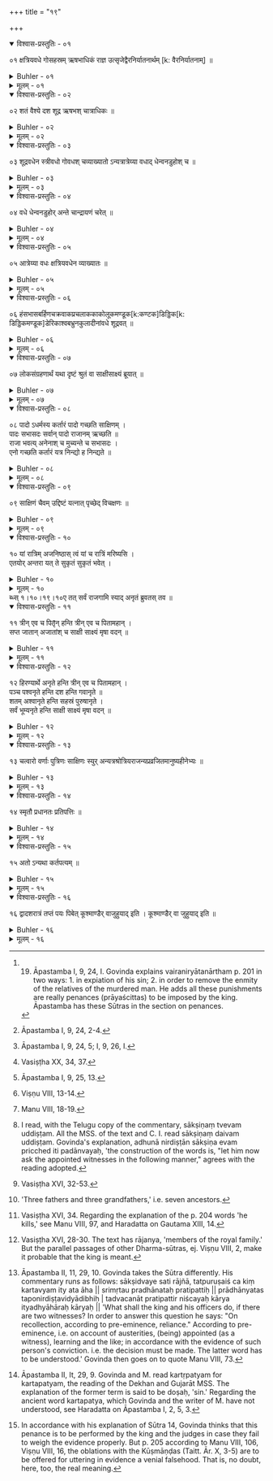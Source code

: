 +++
title = "१९"

+++

<details open><summary>विश्वास-प्रस्तुतिः - ०१</summary>

०१  क्षत्रियवधे गोसहस्रम् ऋषभाधिकं राज्ञ उत्सृजेद्वैरनिर्यातनार्थम् [k: वैरनिर्यातनाम्] ॥
</details>

<details><summary>Buhler - ०१</summary>

1. For slaying a Kṣatriya (the offender) shall [^1]  give to the king one thousand cows and besides a bull in expiation of his sin,


[^1]:  19. Āpastamba I, 9, 24, I. Govinda explains vairaniryātanārtham p. 201 in two ways: 1. in expiation of his sin; 2. in order to remove the enmity of the relatives of the murdered man. He adds all these punishments are really penances (prāyaścittas) to be imposed by the king. Āpastamba has these Sūtras in the section on penances.
</details>

<details><summary>मूलम् - ०१</summary>

०१  क्षत्रियवधे गोसहस्रम् ऋषभाधिकं राज्ञ उत्सृजेद्वैरनिर्यातनार्थम् [k: वैरनिर्यातनाम्] ॥
</details>

<details open><summary>विश्वास-प्रस्तुतिः - ०२</summary>

०२  शतं वैश्ये दश शूद्र ऋषभश् चात्राधिकः ॥
</details>

<details><summary>Buhler - ०२</summary>

2. For (slaying) a Vaiśya one hundred cows, for (slaying) a Śūdra ten; and a bull (must be) added (in each case). [^2] 


[^2]:  Āpastamba I, 9, 24, 2-4.
</details>

<details><summary>मूलम् - ०२</summary>

०२  शतं वैश्ये दश शूद्र ऋषभश् चात्राधिकः ॥
</details>

<details open><summary>विश्वास-प्रस्तुतिः - ०३</summary>

०३  शूद्रवधेन स्त्रीवधो गोवधश् चव्याख्यातो ऽन्यत्रात्रेय्या वधाद् धेन्वनडुहोश् च ॥
</details>

<details><summary>Buhler - ०३</summary>

3. (The punishment for) the murder of a woman--excepting a (Brāhmaṇī) who had bathed after temporary uncleanness--and for the destruction of a cow have been explained by the (rule regarding the) murder of a Śūdra. [^3] 


[^3]:  Āpastamba I, 9, 24, 5; I, 9, 26, I.
</details>

<details><summary>मूलम् - ०३</summary>

०३  शूद्रवधेन स्त्रीवधो गोवधश् चव्याख्यातो ऽन्यत्रात्रेय्या वधाद् धेन्वनडुहोश् च ॥
</details>

<details open><summary>विश्वास-प्रस्तुतिः - ०४</summary>

०४  वधे धेन्वनडुहोर् अन्ते चान्द्रायणं चरेत् ॥
</details>

<details><summary>Buhler - ०४</summary>

4. If he has slain a milch-cow or a draught-ox, he shall perform a Cāndrāyaṇa (lunar penance) after (paying the prescribed fine).
</details>

<details><summary>मूलम् - ०४</summary>

०४  वधे धेन्वनडुहोर् अन्ते चान्द्रायणं चरेत् ॥
</details>

<details open><summary>विश्वास-प्रस्तुतिः - ०५</summary>

०५  आत्रेय्या वधः क्षत्रियवधेन व्याख्यातः ॥
</details>

<details><summary>Buhler - ०५</summary>

5. The (punishment for the) murder of a (Brāhmaṇī) who had bathed after temporary uncleanness has been explained by (the rule regarding) the murder of a Kṣatriya. [^4] 


[^4]:  Vasiṣṭha XX, 34, 37.
</details>

<details><summary>मूलम् - ०५</summary>

०५  आत्रेय्या वधः क्षत्रियवधेन व्याख्यातः ॥
</details>

<details open><summary>विश्वास-प्रस्तुतिः - ०६</summary>

०६  हंसभासबर्हिणचक्रवाकप्रचलाककाकोलूकमण्डूक[k:कण्टक]डिड्डिक[k: डिड्डिकमण्डूक]डेरिकाश्वबभ्रुनकुलादीनांवधे शूद्रवत् ॥
</details>

<details><summary>Buhler - ०६</summary>

6. For killing a flamingo, a Bhāsa, a peacock, a Brāhmaṇī duck, a Pracalāka, a crow, an owl, a frog, a musk-rat, a dog, (the large ichneumon called) Babhru, a common ichneumon, and so forth, (the offender shall pay) the same (fine) as (for the murder of) a Śūdra. [^5] 


[^5]:  Āpastamba I, 9, 25, 13.
</details>

<details><summary>मूलम् - ०६</summary>

०६  हंसभासबर्हिणचक्रवाकप्रचलाककाकोलूकमण्डूक[k:कण्टक]डिड्डिक[k: डिड्डिकमण्डूक]डेरिकाश्वबभ्रुनकुलादीनांवधे शूद्रवत् ॥
</details>

<details open><summary>विश्वास-प्रस्तुतिः - ०७</summary>

०७  लोकसंग्रहणार्थं यथा दृष्टं श्रुतं वा साक्षीसाक्ष्यं ब्रूयात् ॥
</details>

<details><summary>Buhler - ०७</summary>

7. In order to gain the good opinion of men, a witness shall give evidence in accordance with what he has seen or heard. [^6] 


[^6]:  Viṣṇu VIII, 13-14.
</details>

<details><summary>मूलम् - ०७</summary>

०७  लोकसंग्रहणार्थं यथा दृष्टं श्रुतं वा साक्षीसाक्ष्यं ब्रूयात् ॥
</details>

<details open><summary>विश्वास-प्रस्तुतिः - ०८</summary>

०८  पादो ऽधर्मस्य कर्तारं पादो गच्छति साक्षिणम् ।  
पादः सभासदः सर्वान् पादो राजानम् ऋच्छति ॥  
राजा भवत्य् अनेनाश् च मुच्यन्ते च सभासदः ।  
एनो गच्छति कर्तारं यत्र निन्द्यो ह निन्द्यते ॥
</details>

<details><summary>Buhler - ०८</summary>

8. Of injustice (in decisions) one quarter falls on the party in the cause, one quarter on his witnesses, one quarter on all the judges, and one quarter on the king. [^7] 


[^7]:  Manu VIII, 18-19.

But where he who deserves condemnation is condemned, the king is guiltless and the judges free from blame; the guilt falls on the offender (alone).
</details>

<details><summary>मूलम् - ०८</summary>

०८  पादो ऽधर्मस्य कर्तारं पादो गच्छति साक्षिणम् ।  
पादः सभासदः सर्वान् पादो राजानम् ऋच्छति ॥  
राजा भवत्य् अनेनाश् च मुच्यन्ते च सभासदः ।  
एनो गच्छति कर्तारं यत्र निन्द्यो ह निन्द्यते ॥
</details>

<details open><summary>विश्वास-प्रस्तुतिः - ०९</summary>

०९  साक्षिणं चैवम् उद्दिष्टं यत्नात् पृच्छेद् विचक्षणः ॥
</details>

<details><summary>Buhler - ०९</summary>

9. (Therefore) a wise man should ask an appointed witness in the following manner: [^8] 


[^8]:  I read, with the Telugu copy of the commentary, sākṣiṇaṃ tvevam uddiṣṭam. All the MSS. of the text and C. I. read sākṣiṇaṃ daivam uddiṣṭam. Govinda's explanation, adhunā nirdiṣṭān sākṣiṇa evam pricched iti padānvayaḥ, 'the construction of the words is, "let him now ask the appointed witnesses in the following manner," agrees with the reading adopted.
</details>

<details><summary>मूलम् - ०९</summary>

०९  साक्षिणं चैवम् उद्दिष्टं यत्नात् पृच्छेद् विचक्षणः ॥
</details>

<details open><summary>विश्वास-प्रस्तुतिः - १०</summary>

१०  यां रात्रिम् अजनिष्ठास् त्वं यां च रात्रिं मरिष्यसि ।  
एतयोर् अन्तरा यत् ते सुकृतं सुकृतं भवेत् ।
</details>

<details><summary>Buhler - १०</summary>

10. 'The merit which thou hast acquired in the interval between the night in which thou wast born and that in which thou wilt die, all that will go to the king, if thou speakest an untruth.' [^9] 


[^9]:  Vasiṣṭha XVI, 32-53.
</details>

<details><summary>मूलम् - १०</summary>

१०  यां रात्रिम् अजनिष्ठास् त्वं यां च रात्रिं मरिष्यसि ।  
एतयोर् अन्तरा यत् ते सुकृतं सुकृतं भवेत् ।
</details>
ब्ध्स् १।१०।१९।१०ए  तत् सर्वं राजगामि स्याद् अनृतं ब्रुवतस् तव ॥

<details open><summary>विश्वास-प्रस्तुतिः - ११</summary>

११  त्रीन् एव च पितृ̄न् हन्ति त्रीन् एव च पितामहान् ।  
सप्त जातान् अजातांश् च साक्षी साक्ष्यं मृषा वदन् ॥
</details>

<details><summary>Buhler - ११</summary>

11. 'A witness who speaks falsely, slays three fathers and three grandfathers and seven (descendants), both the born and the unborn.' [^10] 


[^10]:  'Three fathers and three grandfathers,' i.e. seven ancestors.
</details>

<details><summary>मूलम् - ११</summary>

११  त्रीन् एव च पितृ̄न् हन्ति त्रीन् एव च पितामहान् ।  
सप्त जातान् अजातांश् च साक्षी साक्ष्यं मृषा वदन् ॥
</details>

<details open><summary>विश्वास-प्रस्तुतिः - १२</summary>

१२  हिरण्यार्थे अनृते हन्ति त्रीन् एव च पितामहान् ।  
पञ्च पश्वनृते हन्ति दश हन्ति गवानृते ॥  
शतम् अश्वानृते हन्ति सहस्रं पुरुषानृते ।  
सर्वं भूम्यनृते हन्ति साक्षी साक्ष्यं मृषा वदन् ॥
</details>

<details><summary>Buhler - १२</summary>

12. 'By false testimony concerning gold he kills three ancestors; by false testimony regarding (small) cattle he kills five; by false testimony concerning kine he kills ten.' [^11] 


[^11]:  Vasiṣṭha XVI, 34. Regarding the explanation of the p. 204 words 'he kills,' see Manu VIII, 97, and Haradatta on Gautama XIII, 14.

'He kills a hundred by false evidence regarding horses, (and) a thousand by false evidence concerning a man. A witness Who speaks falsely, destroys the whole (world) by false evidence concerning land.'
</details>

<details><summary>मूलम् - १२</summary>

१२  हिरण्यार्थे अनृते हन्ति त्रीन् एव च पितामहान् ।  
पञ्च पश्वनृते हन्ति दश हन्ति गवानृते ॥  
शतम् अश्वानृते हन्ति सहस्रं पुरुषानृते ।  
सर्वं भूम्यनृते हन्ति साक्षी साक्ष्यं मृषा वदन् ॥
</details>

<details open><summary>विश्वास-प्रस्तुतिः - १३</summary>

१३  चत्वारो वर्णाः पुत्रिणः साक्षिणः स्युर् अन्यत्रश्रोत्रियराजन्यप्रव्रजितमानुष्यहीनेभ्यः ॥
</details>

<details><summary>Buhler - १३</summary>

13. (Men of) the four castes (varṇa) who have sons may be witnesses excepting Śrotriyas, the king, ascetics, and those who are destitute of human (intellect). [^12] 


[^12]:  Vasiṣṭha XVI, 28-30. The text has rājanya, 'members of the royal family.' But the parallel passages of other Dharma-sūtras, ej. Viṣṇu VIII, 2, make it probable that the king is meant.
</details>

<details><summary>मूलम् - १३</summary>

१३  चत्वारो वर्णाः पुत्रिणः साक्षिणः स्युर् अन्यत्रश्रोत्रियराजन्यप्रव्रजितमानुष्यहीनेभ्यः ॥
</details>

<details open><summary>विश्वास-प्रस्तुतिः - १४</summary>

१४  स्मृतौ प्रधानतः प्रतिपत्तिः ॥
</details>

<details><summary>Buhler - १४</summary>

14. If (the witness rightly) recollects (the facts of) the case (he will receive) commendation from the most eminent men. [^13] 


[^13]:  Āpastamba II, 11, 29, 10. Govinda takes the Sūtra differently. His commentary runs as follows: sākṣidvaye sati rājñā, tatpuruṣaiś ca kiṃ kartavyam ity ata āha || srimṛtau pradhānataḥ pratipattiḥ || prādhānyatas taponirdiṣṭavidyādibhiḥ | tadvacanāt pratipattir niścayaḥ kārya ityadhyāhāraḥ kāryaḥ || 'What shall the king and his officers do, if there are two witnesses? In order to answer this question he says: "On recollection, according to pre-eminence, reliance." According to pre-eminence, i.e. on account of austerities, (being) appointed (as a witness), learning and the like; in accordance with the evidence of such person's conviction. i.e. the decision must be made. The latter word has to be understood.' Govinda then goes on to quote Manu VIII, 73.
</details>

<details><summary>मूलम् - १४</summary>

१४  स्मृतौ प्रधानतः प्रतिपत्तिः ॥
</details>

<details open><summary>विश्वास-प्रस्तुतिः - १५</summary>

१५  अतो ऽन्यथा कर्तपत्यम् ॥
</details>

<details><summary>Buhler - १५</summary>

15. In the contrary case (he will) fall into hell. [^14] 


[^14]:  Āpastamba II, It, 29, 9. Govinda and M. read kartṛpatyam for kartapatyam, the reading of the Dekhan and Gujarāt MSS. The explanation of the former term is said to be doṣaḥ, 'sin.' Regarding the ancient word kartapatya, which Govinda and the writer of M. have not understood, see Haradatta on Āpastamba I, 2, 5, 3.
</details>

<details><summary>मूलम् - १५</summary>

१५  अतो ऽन्यथा कर्तपत्यम् ॥
</details>

<details open><summary>विश्वास-प्रस्तुतिः - १६</summary>

१६  द्वादशरात्रं तप्तं पयः पिबेत् कूश्माण्डैर् वाजुहुयाद् इति । कूश्माण्डैर् वा जुहुयाद् इति ॥
</details>

<details><summary>Buhler - १६</summary>

16. Let him (who has given false evidence), drink hot milk during twelve (days and) nights or offer burnt oblations (reciting) the Kūṣmāṇḍa (texts). [^15] 


[^15]:  In accordance with his explanation of Sūtra 14, Govinda thinks that this penance is to be performed by the king and the judges in case they fail to weigh the evidence properly. But p. 205 according to Manu VIII, 106, Viṣṇu VIII, 16, the oblations with the Kūṣmāṇḍas (Taitt. Ār. X, 3-5) are to be offered for uttering in evidence a venial falsehood. That is, no doubt, here, too, the real meaning.
</details>

<details><summary>मूलम् - १६</summary>

१६  द्वादशरात्रं तप्तं पयः पिबेत् कूश्माण्डैर् वाजुहुयाद् इति । कूश्माण्डैर् वा जुहुयाद् इति ॥
</details>
